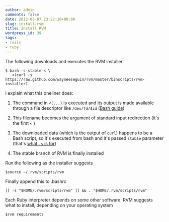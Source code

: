 ```yaml
---
author: admin
comments: false
date: 2012-03-07 23:22:18+00:00
slug: install-rvm
title: Install RVM
wordpress_id: 39
tags:
- rails
- ruby
---
```


The following downloads and executes the RVM installer

    
    $ bash -s stable < \
       <(curl -s https://raw.github.com/wayneeseguin/rvm/master/binscripts/rvm-installer)


<!--more-->

I explain what this oneliner does:




	
  1. The command in `<(...)` is executed and its output is made available through a file descriptor like `/dev/fd/$id` ([Bash guide](http://www.gnu.org/software/bash/manual/bashref.html#Process-Substitution))

	
  2. This filename becomes the argument of standard input redirection (it's the first `<` )

	
  3. The downloaded data (which is the output of `curl`) happens to be a Bash script, so it's executed from bash and it's passed `stable` parameter (that's [what `-s` is for](http://www.gnu.org/software/bash/manual/bashref.html#Invoking-Bash))

	
  4. The stable branch of RVM is finally installed



Run the following as the installer suggests


    
    $source ~/.rvm/scripts/rvm


Finally append this to .bashrc

    
    [[ -s "$HOME/.rvm/scripts/rvm" ]] && . "$HOME/.rvm/scripts/rvm"


Each Ruby interpreter depends on some other software. RVM suggests what to install, depending on your operating system

    
    $rvm requirements
